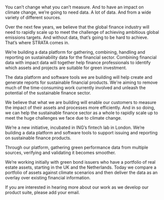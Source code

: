You can’t change what you can’t measure. And to have an impact on climate change, we’re going to need data. A lot of data. And from a wide variety of different sources. 

Over the next few years, we believe that the global finance industry will need to rapidly scale up to meet the challenge of achieving ambitious global emissions targets. And without data, that’s going to be hard to achieve. That’s where STRATA comes in.

We’re building a data platform for gathering, combining, handling and reporting on sustainability data for the financial sector. Combining financial data with impact data will together help finance professionals to identify which assets and projects are suitable for green investment. 

The data platform and software tools we are building will help create and generate reports for sustainable financial products. We're aiming to remove much of the time-consuming work currently involved and unleash the potential of the sustainable finance sector.

We believe that what we are building will enable our customers to measure the impact of their assets and processes more efficiently. And in so doing, we can help the sustainable finance sector as a whole to rapidly scale up to meet the huge challenges we face due to climate change.

We’re a new initiative, incubated in ING’s fintech lab in London. We’re building a data platform and software tools to support issuing and reporting on sustainable finance products.

Through our platform, gathering green performance data from multiple sources, verifying and validating it becomes smoother.

We’re working initially with green bond issuers who have a portfolio of real estate assets, starting in the UK and the Netherlands. Today we compare a portfolio of assets against climate scenarios and then deliver the data as an overlay over existing financial information. 

If you are interested in hearing more about our work as we develop our product suite, please add your email.